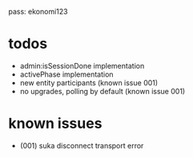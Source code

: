 pass: ekonomi123

# todos

- admin:isSessionDone implementation
- activePhase implementation
- new entity participants (known issue 001)
- no upgrades, polling by default (known issue 001)

# known issues

- (001) suka disconnect transport error

